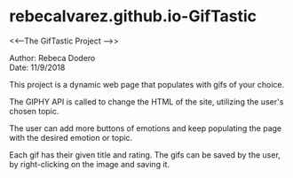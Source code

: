 # rebecalvarez.github.io-GifTastic

<<--The GifTastic Project -->>

Author: Rebeca Dodero   
Date: 11/9/2018

This project is a dynamic web page that populates with gifs of your choice. 

The GIPHY API is called to change the HTML of the site, utilizing the user's chosen topic.

The user can add more buttons of emotions and keep populating the page with the desired emotion or topic.

Each gif has their given title and rating. The gifs can be saved by the user, by right-clicking on the image and saving it.
